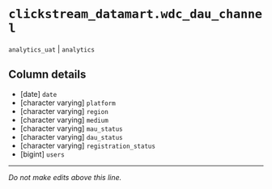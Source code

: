 # `clickstream_datamart.wdc_dau_channel`
`analytics_uat` | `analytics`

## Column details
* [date]      `date`
* [character varying] `platform`
* [character varying] `region`
* [character varying] `medium`
* [character varying] `mau_status`
* [character varying] `dau_status`
* [character varying] `registration_status`
* [bigint]    `users`

-------------------------------------------------------------------------------
*Do not make edits above this line.*

